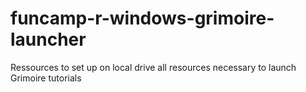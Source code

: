 # funcamp-r-windows-grimoire-launcher

Ressources to set up on local drive all resources necessary to launch Grimoire tutorials